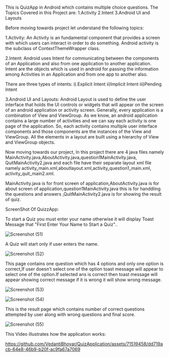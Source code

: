 
This is QuizApp in Android which contains multiple choice questions.
The Topics Covered in this Project are: 
1.Activity
2.Intent
3.Android UI and Layouts

Before moving towards project let understand the following topics:

1.Activity: An Activity is an fundamental component that provides a screen with which users can interact in order to do something.
Android activity is the subclass of ContextThemeWrapper class.

2.Intent: Android uses Intent for communicating between the components of an Application and also from one application to another application. 
Intent are the objects which is used in android for passing the information among Activities in an Application and from one app to another also.

There are three types of intents: 
i).Explicit Intent 
ii)Implicit Intent 
iii)Pending Intent

3.Android UI and Layouts: Android Layout is used to define the user interface that holds the UI controls or widgets that will appear on the screen of an android 
application or activity screen. Generally, every application is a combination of View and ViewGroup. As we know, an android application contains a large number of
activities and we can say each activity is one page of the application. So, each activity contains multiple user interface components and those components are the 
instances of the View and ViewGroup. All the elements in a layout are built using a hierarchy of View and ViewGroup objects.

Now moving towards our project, In this project there are 4 java files namely MainActivity.java,AboutActivity.java,question1MainActivity.java,
QuitMainActivity2.java and each file have their separate layout xml file namely activity_main.xml,aboutlayout.xml,activity_question1_main.xml,
activity_quit_main2.xml.

MainActivity.java is for front screen of application,AboutActivity.java is for about screen of application,question1MainActivity.java 
this is for handdling the questions and answers ,QuitMainActivity2.java is for showing the result of quiz.

ScreenShot Of QuizzApp:

To start a Quiz you must enter your name otherwise it will display Toast Message that "First Enter Your Name to Start a Quiz"..


![Screenshot (51)](https://github.com/VedantiBhoyar/QuizApplication/assets/71519458/368319ad-dd06-4a47-bf36-44eab1c0f613)



A Quiz will start only if user enters the name.


![Screenshot (52)](https://github.com/VedantiBhoyar/QuizApplication/assets/71519458/f956a667-56de-4a15-967b-aeb33afa8cbb)


This page contains one question which has 4 options and only one option is correct,If user doesn't select one of the option toast message will appear to select one of the option.If selected ans is correct then toast message will appear showing correct message if it is wrong it will show wrong message.


![Screenshot (53)](https://github.com/VedantiBhoyar/QuizApplication/assets/71519458/51aaa450-8712-4e59-b422-4eb88f282097)



![Screenshot (54)](https://github.com/VedantiBhoyar/QuizApplication/assets/71519458/38e8d503-37b6-47fc-8edc-d0dc255d82d0)


This is the result page which contains number of correct questions attempted by user along with wrong questions and final score.


![Screenshot (55)](https://github.com/VedantiBhoyar/QuizApplication/assets/71519458/04735e9c-0c0b-47d2-b22a-8ffa8deabe0e)


This Video illustrates how the application works:


https://github.com/VedantiBhoyar/QuizApplication/assets/71519458/dd719acb-64e8-46b9-b20f-ac9fa67a7069







